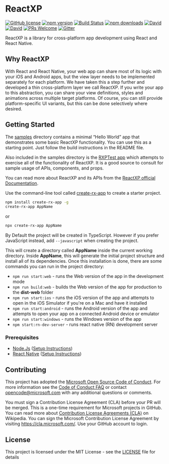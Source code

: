 # ReactXP

[![GitHub license](https://img.shields.io/badge/license-MIT-blue.svg?style=flat-square)](https://github.com/Microsoft/reactxp/blob/master/LICENSE) [![npm version](https://img.shields.io/npm/v/reactxp.svg?style=flat-square)](https://www.npmjs.com/package/reactxp) [![Build Status](https://img.shields.io/travis/Microsoft/reactxp/master.svg?style=flat-square)](https://travis-ci.org/Microsoft/reactxp) [![npm downloads](https://img.shields.io/npm/dm/reactxp.svg?style=flat-square)](https://www.npmjs.com/package/reactxp) [![David](https://img.shields.io/david/Microsoft/reactxp.svg?style=flat-square)](https://github.com/Microsoft/reactxp) [![David](https://img.shields.io/david/dev/Microsoft/reactxp.svg?style=flat-square)](https://github.com/Microsoft/reactxp) [![PRs Welcome](https://img.shields.io/badge/PRs-welcome-brightgreen.svg?style=flat-square)](https://github.com/Microsoft/reactxp#contributing) [![Gitter](https://img.shields.io/gitter/room/nwjs/nw.js.svg?style=flat-square)](https://gitter.im/msreactxp/Lobby)


ReactXP is a library for cross-platform app development using React and React Native.

## Why ReactXP
With React and React Native, your web app can share most of its logic with your iOS and Android apps, but the view layer needs to be implemented separately for each platform. We have taken this a step further and developed a thin cross-platform layer we call ReactXP. If you write your app to this abstraction, you can share your view definitions, styles and animations across multiple target platforms. Of course, you can still provide platform-specific UI variants, but this can be done selectively where desired.

## Getting Started
The [samples](/samples) directory contains a minimal “Hello World” app that demonstrates some basic ReactXP functionality. You can use this as a starting point. Just follow the build instructions in the README file.

Also included in the samples directory is the [RXPTest app](/samples/RXPTest) which attempts to exercise all of the functionality of ReactXP. It is a good source to consult for sample usage of APIs, components, and props.

You can read more about ReactXP and its APIs from the [ReactXP official Documentation](https://microsoft.github.io/reactxp/docs/getting-started.html).

Use the command-line tool called [create-rx-app](https://github.com/a-tarasyuk/create-rx-app) to create a starter project.

```sh
npm install create-rx-app -g
create-rx-app AppName
```

or

```sh
npx create-rx-app AppName
```

By Default the project will be created in TypeScript. However if you prefer JavaScript instead, add `--javascript` when creating the project.

This will create a directory called **AppName** inside the current working directory. Inside **AppName**, this will generate the initial project structure and install all of its dependencies. Once this installation is done, there are some commands you can run in the project directory:

- `npm run start:web` - runs the Web version of the app in the development mode
- `npm run build:web` - builds the Web version of the app for production to the **dist-web** folder
- `npm run start:ios` - runs the iOS version of the app and attempts to open in the iOS Simulator if you're on a Mac and have it installed
- `npm run start:android` - runs the Android version of the app and attempts to open your app on a connected Android device or emulator
- `npm run start:windows` - runs the Windows version of the app
- `npm start:rn-dev-server` - runs react native (RN) development server

### Prerequisites
* [Node.Js](https://nodejs.org/) ([Setup Instructions](https://nodejs.org/en/download/package-manager/))
* [React Native](https://facebook.github.io/react-native/) ([Setup Instructions](https://facebook.github.io/react-native/docs/getting-started))

## Contributing

This project has adopted the [Microsoft Open Source Code of Conduct](https://opensource.microsoft.com/codeofconduct/). For more information see the [Code of Conduct FAQ](https://opensource.microsoft.com/codeofconduct/faq/) or contact [opencode@microsoft.com](mailto:opencode@microsoft.com) with any additional questions or comments.

You must sign a Contribution License Agreement (CLA) before your PR will be merged. This is a one-time requirement for Microsoft projects in GitHub. You can read more about [Contribution License Agreements (CLA)](https://en.wikipedia.org/wiki/Contributor_License_Agreement) on Wikipedia. You can sign the Microsoft Contribution License Agreement by visiting https://cla.microsoft.com/. Use your GitHub account to login.

## License
This project is licensed under the MIT License - see the [LICENSE](LICENSE) file for details
